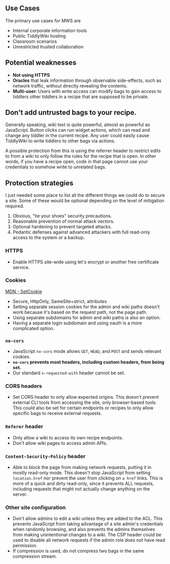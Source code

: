## Use Cases

The primary use cases for MWS are 

- Internal corporate information tools
- Public TiddlyWiki hosting
- Classroom scenarios
- Unrestricted trusted collaboration

## Potential weaknesses

- **Not using HTTPS**
- **Oracles** that leak information through observable side-effects, such as network traffic, without directly revealing the contents. 
- **Multi-user**: Users with write access can modify bags to gain access to tiddlers other tiddlers in a recipe that are supposed to be private. 

## Don't add untrusted bags to your recipe. 

Generally speaking, wiki text is quite powerful, almost as powerful as JavaScript. Button clicks can run widget actions, which can read and change any tiddler in the current recipe. Any user could easily cause TiddlyWiki to write tiddlers to other bags via actions. 

A possible protection from this is using the referrer header to restrict edits to from a wiki to only follow the rules for the recipe that is open. In other words, if you have a recipe open, code in that page cannot use your credentials to somehow write to unrelated bags. 

## Protection strategies

I just needed some place to list all the different things we could do to secure a site. Some of these would be optional depending on the level of mitigation required. 

1. Obvious, "tie your shoes" security precautions.
2. Reasonable prevention of normal attack vectors.
3. Optional hardening to prevent targeted attacks.
4. Pedantic defenses against advanced attackers with full read-only access to the system or a backup.

### HTTPS

- Enable HTTPS site-wide using let's encrypt or another free certificate service.

### Cookies

[MDN - SetCookie](https://developer.mozilla.org/en-US/docs/Web/HTTP/Reference/Headers/Set-Cookie)

- Secure, HttpOnly, SameSite=strict, attributes
- Setting separate session cookies for the admin and wiki paths doesn't work because it's based on the request path, not the page path.
- Using separate subdomains for admin and wiki paths is also an option. 
- Having a separate login subdomain and using oauth is a more complicated option.

### `no-cors`

- JavaScript `no-cors` mode allows `GET`, `HEAD`, and `POST` and sends relevant cookies. 
- **`no-cors` prevents most headers, including custom headers, from being set.**
- Our standard `x-requested-with` header cannot be set.

### CORS headers

- Set CORS header to only allow expected origins. This doesn't prevent external CLI tools from accessing the site, only browser-based tools. This could also be set for certain endpoints or recipes to only allow specific bags to receive external requests. 

### `Referer` header

- Only allow a wiki to access its own recipe endpoints. 
- Don't allow wiki pages to access admin APIs.

### `Content-Security-Policy` header

- Able to block the page from making network requests, putting it in mostly read-only mode. This doesn't stop JavaScript from setting `location.href` nor prevent the user from clicking on `a href` links. This is more of a quick and dirty read-only, since it prevents ALL requests, including requests that might not actually change anything on the server. 

### Other site configuration

- Don't allow admins to edit a wiki unless they are added to the ACL. This prevents JavaScript from taking advantage of a site admin's credentials when randomly browsing, and also prevents the admins themselves from making unintentional changes to a wiki. The CSP header could be used to disable all network requests if the admin role does not have read permission. 
- If compression is used, do not compress two bags in the same compression stream. 

